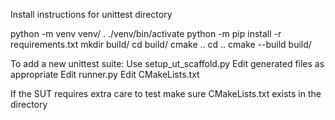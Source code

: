 Install instructions for unittest directory

python -m venv venv/
. ./venv/bin/activate
python -m pip install -r requirements.txt
mkdir build/
cd build/
cmake ..
cd ..
cmake --build build/

To add a new unittest suite:
Use setup_ut_scaffold.py
Edit generated files as appropriate
Edit runner.py
Edit CMakeLists.txt

If the SUT requires extra care to test make sure CMakeLists.txt exists in the directory
